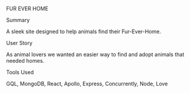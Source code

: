 FUR EVER HOME

Summary

A sleek site designed to help animals find their Fur-Ever-Home.

User Story

As animal lovers we wanted an easier way to find and adopt animals that needed homes.

Tools Used

GQL, MongoDB, React, Apollo, Express, Concurrently, Node, Love
